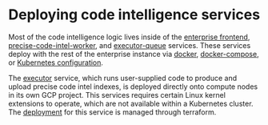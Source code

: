 # Deploying code intelligence services

Most of the code intelligence logic lives inside of the [enterprise frontend](https://github.com/sourcegraph/sourcegraph/tree/main/enterprise/cmd/frontend), [precise-code-intel-worker](https://github.com/sourcegraph/sourcegraph/tree/main/enterprise/cmd/precise-code-intel-worker), and [executor-queue](https://github.com/sourcegraph/sourcegraph/tree/main/enterprise/cmd/executor-queue) services. These services deploy with the rest of the enterprise instance via [docker](https://github.com/sourcegraph/deploy-sourcegraph-docker), [docker-compose](https://github.com/sourcegraph/deploy-sourcegraph-docker/tree/master/docker-compose), or [Kubernetes configuration](https://github.com/sourcegraph/deploy-sourcegraph).

The [executor](https://github.com/sourcegraph/sourcegraph/tree/main/enterprise/cmd/executor) service, which runs user-supplied code to produce and upload precise code intel indexes, is deployed directly onto compute nodes in its own GCP project. This services requires certain Linux kernel extensions to operate, which are not available within a Kubernetes cluster. The [deployment](https://github.com/sourcegraph/infrastructure/tree/main/code-intel) for this service is managed through terraform.
